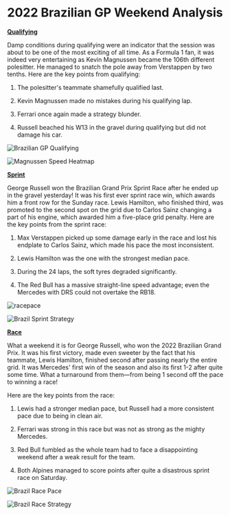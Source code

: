 # 2022 Brazilian GP Weekend Analysis

[**Qualifying**](https://github.com/imranaqell/2022-Brazilian-GP-Weekend-Analysis/tree/main/Qualifying)

Damp conditions during qualifying were an indicator that the session was about to be one of the most exciting of all time. As a Formula 1 fan, it was indeed very entertaining as Kevin Magnussen became the 106th different polesitter. He managed to snatch the pole away from Verstappen by two tenths. Here are the key points from qualifying:

1. The polesitter's teammate shamefully qualified last.

2. Kevin Magnussen made no mistakes during his qualifying lap.

3. Ferrari once again made a strategy blunder.

4. Russell beached his W13 in the gravel during qualifying but did not damage his car.

![Brazilian GP Qualifying](https://user-images.githubusercontent.com/93969104/201446582-8f8e8f74-ddb5-4cef-a35a-89f50443974c.png)

![Magnussen Speed Heatmap](https://user-images.githubusercontent.com/93969104/201452380-8cfaaa7e-1309-4c4e-92b9-243fbc925763.png)


[**Sprint**](https://github.com/imranaqell/2022-Brazilian-GP-Weekend-Analysis/tree/main/Sprint)

George Russell won the Brazilian Grand Prix Sprint Race after he ended up in the gravel yesterday! It was his first ever sprint race win, which awards him a front row for the Sunday race. Lewis Hamilton, who finished third, was promoted to the second spot on the grid due to Carlos Sainz changing a part of his engine, which awarded him a five-place grid penalty. Here are the key points from the sprint race:

1. Max Verstappen picked up some damage early in the race and lost his endplate to Carlos Sainz, which made his pace the most inconsistent.

2. Lewis Hamilton was the one with the strongest median pace.

3. During the 24 laps, the soft tyres degraded significantly.

4. The Red Bull has a massive straight-line speed advantage; even the Mercedes with DRS could not overtake the RB18.

![racepace](https://user-images.githubusercontent.com/93969104/201499968-6aab43a0-5108-4e3d-b99a-94c6c56a90c4.png)

![Brazil Sprint Strategy](https://user-images.githubusercontent.com/93969104/201499971-1db6fab9-f9ef-4e74-ad91-267c7d2d7a04.png)

[**Race**](https://github.com/imranaqell/2022-Brazilian-GP-Weekend-Analysis/tree/main/Race)

What a weekend it is for George Russell, who won the 2022 Brazilian Grand Prix. It was his first victory, made even sweeter by the fact that his teammate, Lewis Hamilton, finished second after passing nearly the entire grid. It was Mercedes' first win of the season and also its first 1-2 after quite some time. What a turnaround from them—from being 1 second off the pace to winning a race!

Here are the key points from the race:

1. Lewis had a stronger median pace, but Russell had a more consistent pace due to being in clean air.

2. Ferrari was strong in this race but was not as strong as the mighty Mercedes.

3. Red Bull fumbled as the whole team had to face a disappointing weekend after a weak result for the team.

4. Both Alpines managed to score points after quite a disastrous sprint race on Saturday.

![Brazil Race Pace](https://user-images.githubusercontent.com/93969104/201552909-6bbaa89a-6f54-420c-aded-9b195ac45b69.png)

![Brazil Race Strategy](https://user-images.githubusercontent.com/93969104/201552900-50dc7910-34cc-4202-9f85-267627f6ea74.png)
